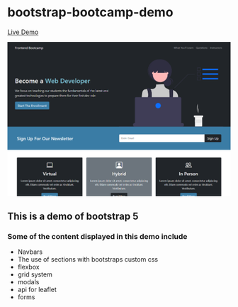 # bootstrap-bootcamp-demo

[Live Demo](https://slurrps-mcgee.github.io/bootstrap-bootcamp-demo/)

![Design preview for the bootcamp landing page](./demo/bootcamp-demo-img.jpg)

## This is a demo of bootstrap 5

### Some of the content displayed in this demo include
- Navbars
- The use of sections with bootstraps custom css
- flexbox
- grid system
- modals
- api for leaflet
- forms
